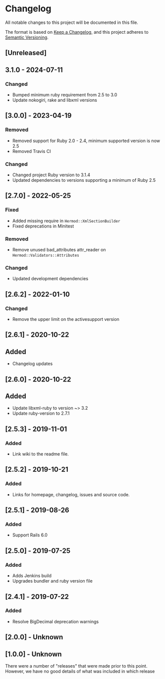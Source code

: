 # Changelog

All notable changes to this project will be documented in this file.

The format is based on [Keep a Changelog](https://keepachangelog.com/en/1.0.0/),
and this project adheres to [Semantic Versioning](https://semver.org/spec/v2.0.0.html).

## [Unreleased]

## 3.1.0 - 2024-07-11
### Changed
- Bumped minimum ruby requirement from 2.5 to 3.0
- Update nokogiri, rake and libxml versions

## [3.0.0] - 2023-04-19
### Removed
- Removed support for Ruby 2.0 - 2.4, minimum supported version is now 2.5
- Removed Travis CI

### Changed
- Changed project Ruby version to 3.1.4
- Updated dependencies to versions supporting a minimum of Ruby 2.5

## [2.7.0] - 2022-05-25
### Fixed
- Added missing require in `Hermod::XmlSectionBuilder`
- Fixed deprecations in Minitest

### Removed
- Remove unused bad_attributes attr_reader on `Hermod::Validators::Attributes`

### Changed
- Updated development dependencies

## [2.6.2] - 2022-01-10
### Changed
- Remove the upper limit on the activesupport version

## [2.6.1] - 2020-10-22
## Added
- Changelog updates

## [2.6.0] - 2020-10-22
## Added
- Update libxml-ruby to version ~> 3.2
- Update ruby-version to 2.7.1

## [2.5.3] - 2019-11-01
### Added
- Link wiki to the readme file.

## [2.5.2] - 2019-10-21
### Added
- Links for homepage, changelog, issues and source code.

## [2.5.1] - 2019-08-26
### Added
- Support Rails 6.0

## [2.5.0] - 2019-07-25
### Added
- Adds Jenkins build
- Upgrades bundler and ruby version file

## [2.4.1] - 2019-07-22
### Added
- Resolve BigDecimal deprecation warnings

## [2.0.0] - Unknown

## [1.0.0] - Unknown
There were a number of "releases" that were made prior to this point. However, we have no good details of what was included in which release
